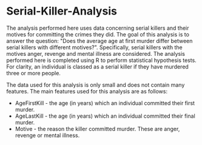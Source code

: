 # Serial-Killer-Analysis

The analysis performed here uses data concerning serial killers and their motives for committing the crimes they did. The goal of this analysis is to answer the question: "Does the average age at first murder differ between serial killers with different motives?". Specifically, serial killers with the motives anger, revenge and mental illness are considered. The analysis performed here is completed using R to perform statistical hypothesis tests. For clarity, an individual is classed as a serial killer if they have murdered three or more people.

The data used for this analysis is only small and does not contain many features. The main features used for this analysis are as follows:

* AgeFirstKill - the age (in years) which an individual committed their first murder.
* AgeLastKill - the age (in years) which an individual committed their final murder.
* Motive - the reason the killer committed murder. These are anger, revenge or mental illness.